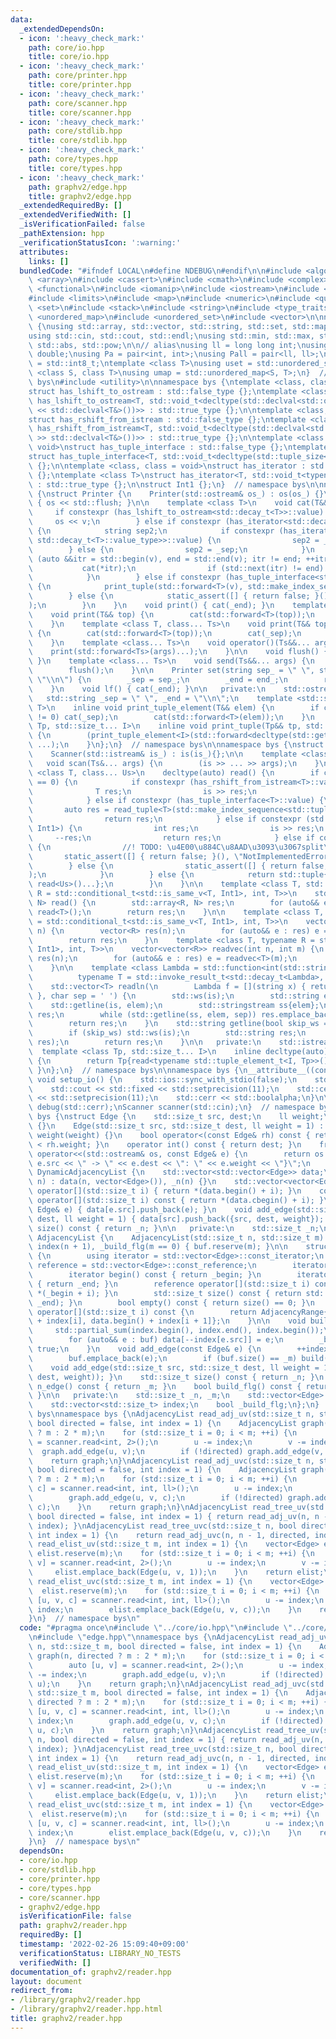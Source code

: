 ```yaml
---
data:
  _extendedDependsOn:
  - icon: ':heavy_check_mark:'
    path: core/io.hpp
    title: core/io.hpp
  - icon: ':heavy_check_mark:'
    path: core/printer.hpp
    title: core/printer.hpp
  - icon: ':heavy_check_mark:'
    path: core/scanner.hpp
    title: core/scanner.hpp
  - icon: ':heavy_check_mark:'
    path: core/stdlib.hpp
    title: core/stdlib.hpp
  - icon: ':heavy_check_mark:'
    path: core/types.hpp
    title: core/types.hpp
  - icon: ':heavy_check_mark:'
    path: graphv2/edge.hpp
    title: graphv2/edge.hpp
  _extendedRequiredBy: []
  _extendedVerifiedWith: []
  _isVerificationFailed: false
  _pathExtension: hpp
  _verificationStatusIcon: ':warning:'
  attributes:
    links: []
  bundledCode: "#ifndef LOCAL\n#define NDEBUG\n#endif\n\n#include <algorithm>\n#include\
    \ <array>\n#include <cassert>\n#include <cmath>\n#include <complex>\n#include\
    \ <functional>\n#include <iomanip>\n#include <iostream>\n#include <iterator>\n\
    #include <limits>\n#include <map>\n#include <numeric>\n#include <queue>\n#include\
    \ <set>\n#include <stack>\n#include <string>\n#include <type_traits>\n#include\
    \ <unordered_map>\n#include <unordered_set>\n#include <vector>\n\nnamespace bys\
    \ {\nusing std::array, std::vector, std::string, std::set, std::map, std::pair;\n\
    using std::cin, std::cout, std::endl;\nusing std::min, std::max, std::sort, std::reverse,\
    \ std::abs, std::pow;\n\n// alias\nusing ll = long long int;\nusing ld = long\
    \ double;\nusing Pa = pair<int, int>;\nusing Pall = pair<ll, ll>;\nusing ibool\
    \ = std::int8_t;\ntemplate <class T>\nusing uset = std::unordered_set<T>;\ntemplate\
    \ <class S, class T>\nusing umap = std::unordered_map<S, T>;\n}  // namespace\
    \ bys\n#include <utility>\n\nnamespace bys {\ntemplate <class, class = void>\n\
    struct has_lshift_to_ostream : std::false_type {};\ntemplate <class T>\nstruct\
    \ has_lshift_to_ostream<T, std::void_t<decltype(std::declval<std::ostream&>()\
    \ << std::declval<T&>())>> : std::true_type {};\n\ntemplate <class, class = void>\n\
    struct has_rshift_from_istream : std::false_type {};\ntemplate <class T>\nstruct\
    \ has_rshift_from_istream<T, std::void_t<decltype(std::declval<std::istream&>()\
    \ >> std::declval<T&>())>> : std::true_type {};\n\ntemplate <class T, class =\
    \ void>\nstruct has_tuple_interface : std::false_type {};\ntemplate <class T>\n\
    struct has_tuple_interface<T, std::void_t<decltype(std::tuple_size<T>())>> : std::true_type\
    \ {};\n\ntemplate <class, class = void>\nstruct has_iterator : std::false_type\
    \ {};\ntemplate <class T>\nstruct has_iterator<T, std::void_t<typename T::iterator>>\
    \ : std::true_type {};\n\nstruct Int1 {};\n}  // namespace bys\n\nnamespace bys\
    \ {\nstruct Printer {\n    Printer(std::ostream& os_) : os(os_) {}\n    ~Printer()\
    \ { os << std::flush; }\n\n    template <class T>\n    void cat(T&& v) {\n   \
    \     if constexpr (has_lshift_to_ostream<std::decay_t<T>>::value) {\n       \
    \     os << v;\n        } else if constexpr (has_iterator<std::decay_t<T>>::value)\
    \ {\n            string sep2;\n            if constexpr (has_iterator<std::decay_t<typename\
    \ std::decay_t<T>::value_type>>::value) {\n                sep2 = _end;\n    \
    \        } else {\n                sep2 = _sep;\n            }\n            for\
    \ (auto &&itr = std::begin(v), end = std::end(v); itr != end; ++itr) {\n     \
    \           cat(*itr);\n                if (std::next(itr) != end) cat(sep2);\n\
    \            }\n        } else if constexpr (has_tuple_interface<std::decay_t<T>>::value)\
    \ {\n            print_tuple(std::forward<T>(v), std::make_index_sequence<std::tuple_size_v<std::decay_t<T>>>());\n\
    \        } else {\n            static_assert([] { return false; }(), \"type error\"\
    );\n        }\n    }\n    void print() { cat(_end); }\n    template <class T>\n\
    \    void print(T&& top) {\n        cat(std::forward<T>(top));\n        cat(_end);\n\
    \    }\n    template <class T, class... Ts>\n    void print(T&& top, Ts&&... args)\
    \ {\n        cat(std::forward<T>(top));\n        cat(_sep);\n        print(std::forward<Ts>(args)...);\n\
    \    }\n    template <class... Ts>\n    void operator()(Ts&&... args) {\n    \
    \    print(std::forward<Ts>(args)...);\n    }\n\n    void flush() { os << std::flush;\
    \ }\n    template <class... Ts>\n    void send(Ts&&... args) {\n        print(std::forward<Ts>(args)...);\n\
    \        flush();\n    }\n\n    Printer set(string sep_ = \" \", string end_ =\
    \ \"\\n\") {\n        _sep = sep_;\n        _end = end_;\n        return *this;\n\
    \    }\n    void lf() { cat(_end); }\n\n   private:\n    std::ostream& os;\n \
    \   std::string _sep = \" \", _end = \"\\n\";\n    template <std::size_t I, class\
    \ T>\n    inline void print_tuple_element(T&& elem) {\n        if constexpr (I\
    \ != 0) cat(_sep);\n        cat(std::forward<T>(elem));\n    }\n    template <class\
    \ Tp, std::size_t... I>\n    inline void print_tuple(Tp&& tp, std::index_sequence<I...>)\
    \ {\n        (print_tuple_element<I>(std::forward<decltype(std::get<I>(tp))>(std::get<I>(tp))),\
    \ ...);\n    }\n};\n}  // namespace bys\n\nnamespace bys {\nstruct Scanner {\n\
    \    Scanner(std::istream& is_) : is(is_){};\n\n    template <class... Ts>\n \
    \   void scan(Ts&... args) {\n        (is >> ... >> args);\n    }\n\n    template\
    \ <class T, class... Us>\n    decltype(auto) read() {\n        if constexpr (sizeof...(Us)\
    \ == 0) {\n            if constexpr (has_rshift_from_istream<T>::value) {\n  \
    \              T res;\n                is >> res;\n                return res;\n\
    \            } else if constexpr (has_tuple_interface<T>::value) {\n         \
    \       auto res = read_tuple<T>(std::make_index_sequence<std::tuple_size_v<T>>());\n\
    \                return res;\n            } else if constexpr (std::is_same_v<T,\
    \ Int1>) {\n                int res;\n                is >> res;\n           \
    \     --res;\n                return res;\n            } else if constexpr (has_iterator<T>::value)\
    \ {\n                //! TODO: \u4E00\u884C\u8AAD\u3093\u3067split\n         \
    \       static_assert([] { return false; }(), \"NotImplementedError\");\n    \
    \        } else {\n                static_assert([] { return false; }(), \"TypeError\"\
    );\n            }\n        } else {\n            return std::tuple{read<T>(),\
    \ read<Us>()...};\n        }\n    }\n\n    template <class T, std::size_t N, typename\
    \ R = std::conditional_t<std::is_same_v<T, Int1>, int, T>>\n    std::array<R,\
    \ N> read() {\n        std::array<R, N> res;\n        for (auto&& e : res) e =\
    \ read<T>();\n        return res;\n    }\n\n    template <class T, typename R\
    \ = std::conditional_t<std::is_same_v<T, Int1>, int, T>>\n    vector<R> readvec(int\
    \ n) {\n        vector<R> res(n);\n        for (auto&& e : res) e = read<T>();\n\
    \        return res;\n    }\n    template <class T, typename R = std::conditional_t<std::is_same_v<T,\
    \ Int1>, int, T>>\n    vector<vector<R>> readvec(int n, int m) {\n        vector<vector<R>>\
    \ res(n);\n        for (auto&& e : res) e = readvec<T>(m);\n        return res;\n\
    \    }\n\n    template <class Lambda = std::function<int(std::string)>,\n    \
    \          typename T = std::invoke_result_t<std::decay_t<Lambda>, std::string>>\n\
    \    std::vector<T> readln(\n        Lambda f = [](string x) { return std::stoi(x);\
    \ }, char sep = ' ') {\n        std::ws(is);\n        std::string elem;\n    \
    \    std::getline(is, elem);\n        std::stringstream ss{elem};\n        std::vector<T>\
    \ res;\n        while (std::getline(ss, elem, sep)) res.emplace_back(f(elem));\n\
    \        return res;\n    }\n    std::string getline(bool skip_ws = true) {\n\
    \        if (skip_ws) std::ws(is);\n        std::string res;\n        std::getline(is,\
    \ res);\n        return res;\n    }\n\n   private:\n    std::istream& is;\n  \
    \  template <class Tp, std::size_t... I>\n    inline decltype(auto) read_tuple(std::index_sequence<I...>)\
    \ {\n        return Tp{read<typename std::tuple_element_t<I, Tp>>()...};\n   \
    \ }\n};\n}  // namespace bys\n\nnamespace bys {\n__attribute__((constructor))\
    \ void setup_io() {\n    std::ios::sync_with_stdio(false);\n    std::cin.tie(nullptr);\n\
    \    std::cout << std::fixed << std::setprecision(11);\n    std::cerr << std::fixed\
    \ << std::setprecision(11);\n    std::cerr << std::boolalpha;\n}\n\nPrinter print(std::cout),\
    \ debug(std::cerr);\nScanner scanner(std::cin);\n}  // namespace bys\nnamespace\
    \ bys {\nstruct Edge {\n    std::size_t src, dest;\n    ll weight;\n    Edge()\
    \ {}\n    Edge(std::size_t src, std::size_t dest, ll weight = 1) : src(src), dest(dest),\
    \ weight(weight) {}\n    bool operator<(const Edge& rh) const { return weight\
    \ < rh.weight; }\n    operator int() const { return dest; }\n    friend std::ostream&\
    \ operator<<(std::ostream& os, const Edge& e) {\n        return os << \"{\" <<\
    \ e.src << \" -> \" << e.dest << \": \" << e.weight << \"}\";\n    }\n};\nstruct\
    \ DynamicAdjacencyList {\n    std::vector<std::vector<Edge>> data;\n    DynamicAdjacencyList(std::size_t\
    \ n) : data(n, vector<Edge>()), _n(n) {}\n    std::vector<vector<Edge>>::reference\
    \ operator[](std::size_t i) { return *(data.begin() + i); }\n    const std::vector<vector<Edge>>::const_reference\
    \ operator[](std::size_t i) const { return *(data.cbegin() + i); }\n    void add_edge(const\
    \ Edge& e) { data[e.src].push_back(e); }\n    void add_edge(std::size_t src, std::size_t\
    \ dest, ll weight = 1) { data[src].push_back({src, dest, weight}); }\n    std::size_t\
    \ size() const { return _n; }\n\n   private:\n    std::size_t _n;\n};\nstruct\
    \ AdjacencyList {\n    AdjacencyList(std::size_t n, std::size_t m) : _n(n), _m(m),\
    \ index(n + 1), _build_flg(m == 0) { buf.reserve(m); }\n\n    struct AdjacencyRange\
    \ {\n        using iterator = std::vector<Edge>::const_iterator;\n        using\
    \ reference = std::vector<Edge>::const_reference;\n        iterator _begin, _end;\n\
    \        iterator begin() const { return _begin; }\n        iterator end() const\
    \ { return _end; }\n        reference operator[](std::size_t i) const { return\
    \ *(_begin + i); }\n        std::size_t size() const { return std::distance(_begin,\
    \ _end); }\n        bool empty() const { return size() == 0; }\n    };\n    AdjacencyRange\
    \ operator[](std::size_t i) const {\n        return AdjacencyRange{data.begin()\
    \ + index[i], data.begin() + index[i + 1]};\n    }\n\n    void build() {\n   \
    \     std::partial_sum(index.begin(), index.end(), index.begin());\n        data.resize(_m);\n\
    \        for (auto&& e : buf) data[--index[e.src]] = e;\n        _build_flg =\
    \ true;\n    }\n    void add_edge(const Edge& e) {\n        ++index[e.src];\n\
    \        buf.emplace_back(e);\n        if (buf.size() == _m) build();\n    }\n\
    \    void add_edge(std::size_t src, std::size_t dest, ll weight = 1) { add_edge(Edge(src,\
    \ dest, weight)); }\n    std::size_t size() const { return _n; }\n    std::size_t\
    \ n_edge() const { return _m; }\n    bool build_flg() const { return _build_flg;\
    \ }\n\n   private:\n    std::size_t _n, _m;\n    std::vector<Edge> buf, data;\n\
    \    std::vector<std::size_t> index;\n    bool _build_flg;\n};\n}  // namespace\
    \ bys\nnamespace bys {\nAdjacencyList read_adj_uv(std::size_t n, std::size_t m,\
    \ bool directed = false, int index = 1) {\n    AdjacencyList graph(n, directed\
    \ ? m : 2 * m);\n    for (std::size_t i = 0; i < m; ++i) {\n        auto [u, v]\
    \ = scanner.read<int, 2>();\n        u -= index;\n        v -= index;\n      \
    \  graph.add_edge(u, v);\n        if (!directed) graph.add_edge(v, u);\n    }\n\
    \    return graph;\n}\nAdjacencyList read_adj_uvc(std::size_t n, std::size_t m,\
    \ bool directed = false, int index = 1) {\n    AdjacencyList graph(n, directed\
    \ ? m : 2 * m);\n    for (std::size_t i = 0; i < m; ++i) {\n        auto [u, v,\
    \ c] = scanner.read<int, int, ll>();\n        u -= index;\n        v -= index;\n\
    \        graph.add_edge(u, v, c);\n        if (!directed) graph.add_edge(v, u,\
    \ c);\n    }\n    return graph;\n}\nAdjacencyList read_tree_uv(std::size_t n,\
    \ bool directed = false, int index = 1) { return read_adj_uv(n, n - 1, directed,\
    \ index); }\nAdjacencyList read_tree_uvc(std::size_t n, bool directed = false,\
    \ int index = 1) {\n    return read_adj_uvc(n, n - 1, directed, index);\n}\nvector<Edge>\
    \ read_elist_uv(std::size_t m, int index = 1) {\n    vector<Edge> elist;\n   \
    \ elist.reserve(m);\n    for (std::size_t i = 0; i < m; ++i) {\n        auto [u,\
    \ v] = scanner.read<int, 2>();\n        u -= index;\n        v -= index;\n   \
    \     elist.emplace_back(Edge(u, v, 1));\n    }\n    return elist;\n}\nvector<Edge>\
    \ read_elist_uvc(std::size_t m, int index = 1) {\n    vector<Edge> elist;\n  \
    \  elist.reserve(m);\n    for (std::size_t i = 0; i < m; ++i) {\n        auto\
    \ [u, v, c] = scanner.read<int, int, ll>();\n        u -= index;\n        v -=\
    \ index;\n        elist.emplace_back(Edge(u, v, c));\n    }\n    return elist;\n\
    }\n}  // namespace bys\n"
  code: "#pragma once\n#include \"../core/io.hpp\"\n#include \"../core/stdlib.hpp\"\
    \n#include \"edge.hpp\"\nnamespace bys {\nAdjacencyList read_adj_uv(std::size_t\
    \ n, std::size_t m, bool directed = false, int index = 1) {\n    AdjacencyList\
    \ graph(n, directed ? m : 2 * m);\n    for (std::size_t i = 0; i < m; ++i) {\n\
    \        auto [u, v] = scanner.read<int, 2>();\n        u -= index;\n        v\
    \ -= index;\n        graph.add_edge(u, v);\n        if (!directed) graph.add_edge(v,\
    \ u);\n    }\n    return graph;\n}\nAdjacencyList read_adj_uvc(std::size_t n,\
    \ std::size_t m, bool directed = false, int index = 1) {\n    AdjacencyList graph(n,\
    \ directed ? m : 2 * m);\n    for (std::size_t i = 0; i < m; ++i) {\n        auto\
    \ [u, v, c] = scanner.read<int, int, ll>();\n        u -= index;\n        v -=\
    \ index;\n        graph.add_edge(u, v, c);\n        if (!directed) graph.add_edge(v,\
    \ u, c);\n    }\n    return graph;\n}\nAdjacencyList read_tree_uv(std::size_t\
    \ n, bool directed = false, int index = 1) { return read_adj_uv(n, n - 1, directed,\
    \ index); }\nAdjacencyList read_tree_uvc(std::size_t n, bool directed = false,\
    \ int index = 1) {\n    return read_adj_uvc(n, n - 1, directed, index);\n}\nvector<Edge>\
    \ read_elist_uv(std::size_t m, int index = 1) {\n    vector<Edge> elist;\n   \
    \ elist.reserve(m);\n    for (std::size_t i = 0; i < m; ++i) {\n        auto [u,\
    \ v] = scanner.read<int, 2>();\n        u -= index;\n        v -= index;\n   \
    \     elist.emplace_back(Edge(u, v, 1));\n    }\n    return elist;\n}\nvector<Edge>\
    \ read_elist_uvc(std::size_t m, int index = 1) {\n    vector<Edge> elist;\n  \
    \  elist.reserve(m);\n    for (std::size_t i = 0; i < m; ++i) {\n        auto\
    \ [u, v, c] = scanner.read<int, int, ll>();\n        u -= index;\n        v -=\
    \ index;\n        elist.emplace_back(Edge(u, v, c));\n    }\n    return elist;\n\
    }\n}  // namespace bys\n"
  dependsOn:
  - core/io.hpp
  - core/stdlib.hpp
  - core/printer.hpp
  - core/types.hpp
  - core/scanner.hpp
  - graphv2/edge.hpp
  isVerificationFile: false
  path: graphv2/reader.hpp
  requiredBy: []
  timestamp: '2022-02-26 15:09:40+09:00'
  verificationStatus: LIBRARY_NO_TESTS
  verifiedWith: []
documentation_of: graphv2/reader.hpp
layout: document
redirect_from:
- /library/graphv2/reader.hpp
- /library/graphv2/reader.hpp.html
title: graphv2/reader.hpp
---
```

